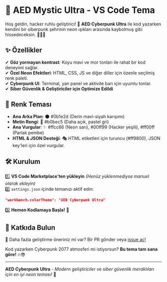 # 🌌 AED Mystic Ultra - VS Code Tema

Hoş geldin, hacker ruhlu geliştirici! 🚀 **AED Cyberpunk Ultra** ile kod yazarken kendini bir siberpunk şehrinin neon ışıkları arasında kaybolmuş gibi hissedeceksin. 💜💚💙

## ✨ Özellikler
✔ **Göz yormayan kontrast**: Koyu mavi ve mor tonları ile rahat bir kod deneyimi sağlar.  
✔ **Özel Neon Efektleri**: HTML, CSS, JS ve diğer diller için özenle seçilmiş renk paleti.  
✔ **Cyberpunk UI**: Terminal, yan panel ve aktivite barı için uyumlu tonlar.  
✔ **Siber Güvenlik & Geliştiriciler için Optimize Edildi**  

## 🎨 Renk Teması
- **Ana Arka Plan**: 🌑 #0b1e2d (Derin mavi-siyah karışımı)
- **Metin Rengi**: 📜 #b0bec5 (Daha açık, pastel gri)
- **Ana Vurgular**: ✨ #ffcc66 (Neon sarı), #00ff99 (Hacker yeşili), #ff00ff (Parlak pembe)
- **HTML & JSON Desteği**: 🎭 HTML etiketleri için turuncu (#ff9800), JSON key'leri için özel vurgular.

## 🛠 Kurulum
1️⃣ **VS Code Marketplace'ten yükleyin** *(Henüz yüklenmediyse manuel olarak ekleyin)*  
2️⃣ `settings.json` içinde temanızı aktif edin:  
```json
"workbench.colorTheme": "AED Cyberpunk Ultra"
```
3️⃣ **Hemen Kodlamaya Başla!** 🚀

## 🚀 Katkıda Bulun
🎨 Daha fazla geliştirme öneriniz mi var? Bir PR gönder veya [issue aç!](https://github.com/ramenchan/aed-cyberpunk-ultra)

Kod yazarken Cyberpunk 2077 atmosferi mi istiyorsun? **Bu tema tam sana göre!** 🔥😎

---
**AED Cyberpunk Ultra** - *Modern geliştiriciler ve siber güvenlik meraklıları için en iyi neon teması!* 🚀

